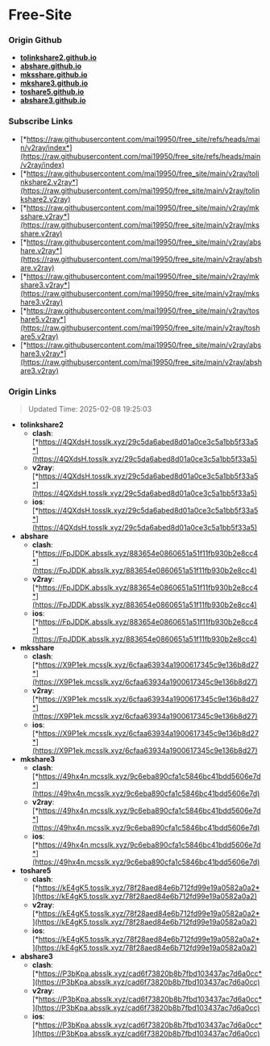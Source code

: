 # Free-Site

### Origin Github

- [**tolinkshare2.github.io**](https://github.com/tolinkshare2/tolinkshare2.github.io)
- [**abshare.github.io**](https://github.com/abshare/abshare.github.io)
- [**mksshare.github.io**](https://github.com/mksshare/mksshare.github.io)
- [**mkshare3.github.io**](https://github.com/mkshare3/mkshare3.github.io)
- [**toshare5.github.io**](https://github.com/toshare5/toshare5.github.io)
- [**abshare3.github.io**](https://github.com/abshare3/abshare3.github.io)

### Subscribe Links

- [*https://raw.githubusercontent.com/mai19950/free_site/refs/heads/main/v2ray/index*](https://raw.githubusercontent.com/mai19950/free_site/refs/heads/main/v2ray/index)
- [*https://raw.githubusercontent.com/mai19950/free_site/main/v2ray/tolinkshare2.v2ray*](https://raw.githubusercontent.com/mai19950/free_site/main/v2ray/tolinkshare2.v2ray)
- [*https://raw.githubusercontent.com/mai19950/free_site/main/v2ray/mksshare.v2ray*](https://raw.githubusercontent.com/mai19950/free_site/main/v2ray/mksshare.v2ray)
- [*https://raw.githubusercontent.com/mai19950/free_site/main/v2ray/abshare.v2ray*](https://raw.githubusercontent.com/mai19950/free_site/main/v2ray/abshare.v2ray)
- [*https://raw.githubusercontent.com/mai19950/free_site/main/v2ray/mkshare3.v2ray*](https://raw.githubusercontent.com/mai19950/free_site/main/v2ray/mkshare3.v2ray)
- [*https://raw.githubusercontent.com/mai19950/free_site/main/v2ray/toshare5.v2ray*](https://raw.githubusercontent.com/mai19950/free_site/main/v2ray/toshare5.v2ray)
- [*https://raw.githubusercontent.com/mai19950/free_site/main/v2ray/abshare3.v2ray*](https://raw.githubusercontent.com/mai19950/free_site/main/v2ray/abshare3.v2ray)

### Origin Links

> Updated Time: 2025-02-08 19:25:03

- **tolinkshare2**
  - **clash**: [*https://4QXdsH.tosslk.xyz/29c5da6abed8d01a0ce3c5a1bb5f33a5*](https://4QXdsH.tosslk.xyz/29c5da6abed8d01a0ce3c5a1bb5f33a5)
  - **v2ray**: [*https://4QXdsH.tosslk.xyz/29c5da6abed8d01a0ce3c5a1bb5f33a5*](https://4QXdsH.tosslk.xyz/29c5da6abed8d01a0ce3c5a1bb5f33a5)
  - **ios**: [*https://4QXdsH.tosslk.xyz/29c5da6abed8d01a0ce3c5a1bb5f33a5*](https://4QXdsH.tosslk.xyz/29c5da6abed8d01a0ce3c5a1bb5f33a5)
- **abshare**
  - **clash**: [*https://FpJDDK.absslk.xyz/883654e0860651a51f11fb930b2e8cc4*](https://FpJDDK.absslk.xyz/883654e0860651a51f11fb930b2e8cc4)
  - **v2ray**: [*https://FpJDDK.absslk.xyz/883654e0860651a51f11fb930b2e8cc4*](https://FpJDDK.absslk.xyz/883654e0860651a51f11fb930b2e8cc4)
  - **ios**: [*https://FpJDDK.absslk.xyz/883654e0860651a51f11fb930b2e8cc4*](https://FpJDDK.absslk.xyz/883654e0860651a51f11fb930b2e8cc4)
- **mksshare**
  - **clash**: [*https://X9P1ek.mcsslk.xyz/6cfaa63934a1900617345c9e136b8d27*](https://X9P1ek.mcsslk.xyz/6cfaa63934a1900617345c9e136b8d27)
  - **v2ray**: [*https://X9P1ek.mcsslk.xyz/6cfaa63934a1900617345c9e136b8d27*](https://X9P1ek.mcsslk.xyz/6cfaa63934a1900617345c9e136b8d27)
  - **ios**: [*https://X9P1ek.mcsslk.xyz/6cfaa63934a1900617345c9e136b8d27*](https://X9P1ek.mcsslk.xyz/6cfaa63934a1900617345c9e136b8d27)
- **mkshare3**
  - **clash**: [*https://49hx4n.mcsslk.xyz/9c6eba890cfa1c5846bc41bdd5606e7d*](https://49hx4n.mcsslk.xyz/9c6eba890cfa1c5846bc41bdd5606e7d)
  - **v2ray**: [*https://49hx4n.mcsslk.xyz/9c6eba890cfa1c5846bc41bdd5606e7d*](https://49hx4n.mcsslk.xyz/9c6eba890cfa1c5846bc41bdd5606e7d)
  - **ios**: [*https://49hx4n.mcsslk.xyz/9c6eba890cfa1c5846bc41bdd5606e7d*](https://49hx4n.mcsslk.xyz/9c6eba890cfa1c5846bc41bdd5606e7d)
- **toshare5**
  - **clash**: [*https://kE4gK5.tosslk.xyz/78f28aed84e6b712fd99e19a0582a0a2*](https://kE4gK5.tosslk.xyz/78f28aed84e6b712fd99e19a0582a0a2)
  - **v2ray**: [*https://kE4gK5.tosslk.xyz/78f28aed84e6b712fd99e19a0582a0a2*](https://kE4gK5.tosslk.xyz/78f28aed84e6b712fd99e19a0582a0a2)
  - **ios**: [*https://kE4gK5.tosslk.xyz/78f28aed84e6b712fd99e19a0582a0a2*](https://kE4gK5.tosslk.xyz/78f28aed84e6b712fd99e19a0582a0a2)
- **abshare3**
  - **clash**: [*https://P3bKpa.absslk.xyz/cad6f73820b8b7fbd103437ac7d6a0cc*](https://P3bKpa.absslk.xyz/cad6f73820b8b7fbd103437ac7d6a0cc)
  - **v2ray**: [*https://P3bKpa.absslk.xyz/cad6f73820b8b7fbd103437ac7d6a0cc*](https://P3bKpa.absslk.xyz/cad6f73820b8b7fbd103437ac7d6a0cc)
  - **ios**: [*https://P3bKpa.absslk.xyz/cad6f73820b8b7fbd103437ac7d6a0cc*](https://P3bKpa.absslk.xyz/cad6f73820b8b7fbd103437ac7d6a0cc)
